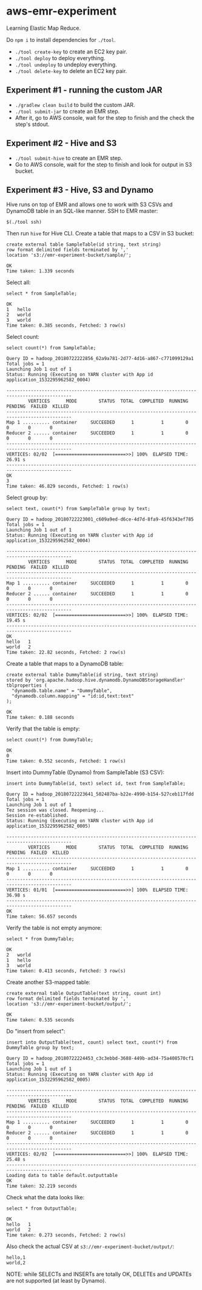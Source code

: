 # aws-emr-experiment

Learning Elastic Map Reduce.

Do `npm i` to install dependencies for `./tool`.

* `./tool create-key` to create an EC2 key pair.
* `./tool deploy` to deploy everything.
* `./tool undeploy` to undeploy everything.
* `./tool delete-key` to delete an EC2 key pair.

## Experiment #1 - running the custom JAR

* `./gradlew clean build` to build the custom JAR.
* `./tool submit-jar` to create an EMR step.
* After it, go to AWS console, wait for the step to finish and the check the step's stdout.

## Experiment #2 - Hive and S3

* `./tool submit-hive` to create an EMR step.
* Go to AWS console, wait for the step to finish and look for output in S3 bucket.

## Experiment #3 - Hive, S3 and Dynamo

Hive runs on top of EMR and allows one to work with S3 CSVs and DynamoDB table in an SQL-like manner. SSH to EMR master:

```
$(./tool ssh)
```

Then run `hive` for Hive CLI. Create a table that maps to a CSV in S3 bucket:

```
create external table SampleTable(id string, text string)
row format delimited fields terminated by ','
location 's3://emr-experiment-bucket/sample/';

OK
Time taken: 1.339 seconds
```

Select all:

```
select * from SampleTable;

OK
1	hello
2	world
3	world
Time taken: 0.385 seconds, Fetched: 3 row(s)
```

Select count:

```
select count(*) from SampleTable;

Query ID = hadoop_20180722222856_62a9a781-2d77-4d16-a867-c771099129a1
Total jobs = 1
Launching Job 1 out of 1
Status: Running (Executing on YARN cluster with App id application_1532295962582_0004)

----------------------------------------------------------------------------------------------
        VERTICES      MODE        STATUS  TOTAL  COMPLETED  RUNNING  PENDING  FAILED  KILLED  
----------------------------------------------------------------------------------------------
Map 1 .......... container     SUCCEEDED      1          1        0        0       0       0  
Reducer 2 ...... container     SUCCEEDED      1          1        0        0       0       0  
----------------------------------------------------------------------------------------------
VERTICES: 02/02  [==========================>>] 100%  ELAPSED TIME: 26.91 s    
----------------------------------------------------------------------------------------------
OK
3
Time taken: 46.829 seconds, Fetched: 1 row(s)
```

Select group by:

```
select text, count(*) from SampleTable group by text;

Query ID = hadoop_20180722223001_c609a9ed-d6ce-4d7d-8fa9-45f6343ef785
Total jobs = 1
Launching Job 1 out of 1
Status: Running (Executing on YARN cluster with App id application_1532295962582_0004)

----------------------------------------------------------------------------------------------
        VERTICES      MODE        STATUS  TOTAL  COMPLETED  RUNNING  PENDING  FAILED  KILLED  
----------------------------------------------------------------------------------------------
Map 1 .......... container     SUCCEEDED      1          1        0        0       0       0  
Reducer 2 ...... container     SUCCEEDED      1          1        0        0       0       0  
----------------------------------------------------------------------------------------------
VERTICES: 02/02  [==========================>>] 100%  ELAPSED TIME: 19.45 s    
----------------------------------------------------------------------------------------------
OK
hello	1
world	2
Time taken: 22.82 seconds, Fetched: 2 row(s)
```

Create a table that maps to a DynamoDB table:

```
create external table DummyTable(id string, text string)
stored by 'org.apache.hadoop.hive.dynamodb.DynamoDBStorageHandler' 
tblproperties (
  "dynamodb.table.name" = "DummyTable", 
  "dynamodb.column.mapping" = "id:id,text:text"
);

OK
Time taken: 0.188 seconds
```

Verify that the table is empty:

```
select count(*) from DummyTable;

OK
0
Time taken: 0.552 seconds, Fetched: 1 row(s)
```

Insert into DummyTable (Dynamo) from SampleTable (S3 CSV):

```
insert into DummyTable(id, text) select id, text from SampleTable;

Query ID = hadoop_20180722223641_502487ba-b22e-4990-b154-527ceb117fdd
Total jobs = 1
Launching Job 1 out of 1
Tez session was closed. Reopening...
Session re-established.
Status: Running (Executing on YARN cluster with App id application_1532295962582_0005)

----------------------------------------------------------------------------------------------
        VERTICES      MODE        STATUS  TOTAL  COMPLETED  RUNNING  PENDING  FAILED  KILLED  
----------------------------------------------------------------------------------------------
Map 1 .......... container     SUCCEEDED      1          1        0        0       0       0  
----------------------------------------------------------------------------------------------
VERTICES: 01/01  [==========================>>] 100%  ELAPSED TIME: 36.98 s    
----------------------------------------------------------------------------------------------
OK
Time taken: 56.657 seconds
```

Verify the table is not empty anymore:

```
select * from DummyTable;

OK
2	world
1	hello
3	world
Time taken: 0.413 seconds, Fetched: 3 row(s)
```

Create another S3-mapped table:

```
create external table OutputTable(text string, count int)
row format delimited fields terminated by ',' 
location 's3://emr-experiment-bucket/output/';

OK
Time taken: 0.535 seconds
```

Do "insert from select":

```
insert into OutputTable(text, count) select text, count(*) from DummyTable group by text;

Query ID = hadoop_20180722224453_c3c3ebbd-3688-449b-ad34-75a408570cf1
Total jobs = 1
Launching Job 1 out of 1
Status: Running (Executing on YARN cluster with App id application_1532295962582_0005)

----------------------------------------------------------------------------------------------
        VERTICES      MODE        STATUS  TOTAL  COMPLETED  RUNNING  PENDING  FAILED  KILLED  
----------------------------------------------------------------------------------------------
Map 1 .......... container     SUCCEEDED      1          1        0        0       0       0  
Reducer 2 ...... container     SUCCEEDED      1          1        0        0       0       0  
----------------------------------------------------------------------------------------------
VERTICES: 02/02  [==========================>>] 100%  ELAPSED TIME: 25.48 s    
----------------------------------------------------------------------------------------------
Loading data to table default.outputtable
OK
Time taken: 32.219 seconds
```

Check what the data looks like:

```
select * from OutputTable;

OK
hello	1
world	2
Time taken: 0.273 seconds, Fetched: 2 row(s)
```

Also check the actual CSV at `s3://emr-experiment-bucket/output/`:

```
hello,1
world,2
```

NOTE: while SELECTs and INSERTs are totally OK, DELETEs and UPDATEs are not supported (at least by Dynamo).
